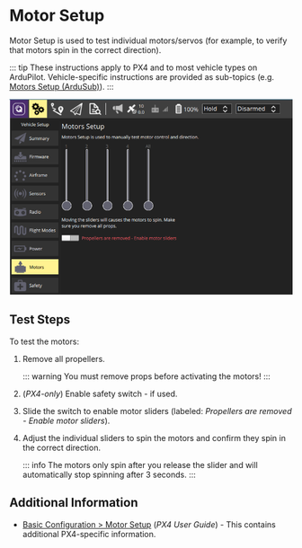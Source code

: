 # Motor Setup

Motor Setup is used to test individual motors/servos (for example, to verify that motors spin in the correct direction).

::: tip
These instructions apply to PX4 and to most vehicle types on ArduPilot. Vehicle-specific instructions are provided as sub-topics (e.g. [Motors Setup (ArduSub)](../SetupView/Motors_ardusub.md)).
:::

![Motors Test](../../../assets/setup/Motors.png)

## Test Steps

To test the motors:

1. Remove all propellers.

   ::: warning
   You must remove props before activating the motors!
   :::
   
2. (*PX4-only*) Enable safety switch - if used.
3. Slide the switch to enable motor sliders (labeled: *Propellers are removed - Enable motor sliders*).
4. Adjust the individual sliders to spin the motors and confirm they spin in the correct direction. 
   
   ::: info
   The motors only spin after you release the slider and will automatically stop spinning after 3 seconds.
   :::


## Additional Information

- [Basic Configuration > Motor Setup](http://docs.px4.io/master/en/config/motors.html) (*PX4 User Guide*) - This contains additional PX4-specific information.